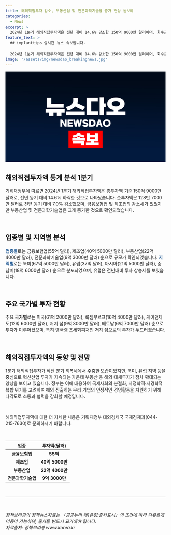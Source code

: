 ```yaml
---
title: 해외직접투자 감소, 부동산업 및 전문과학기술업 증가 현상 돋보여
categories:
  - News
excerpt: >
  2024년 1분기 해외직접투자액은 전년 대비 14.6% 감소한 150억 9000만 달러이며, 회수금액을 제외한 순투자액은 128만 7000만 달러로 7.0% 감소했다. 금융보험업과 제조업이 감소했지만, 부동산업과 전문과학기술업은 증가했다. 특히 유럽 지역의 투자가 상승세를 이어갔고, 영국령 조세회피처인 저지 섬으로의 투자가 늘었다. 고금리, 중동 지정학적 위험 등으로 투자심리가 위축되었지만, 혁신산업과 해외 대체투자가 늘어나는 추세다. 정부는 이러한 상황에서 기업의 안정적인 해외 진출을 위해 다각도로 소통과 협력을 강화할 계획이다. (전체 345자)
feature_text: >
  ## implanttips 실시간 뉴스 속보입니다.

  2024년 1분기 해외직접투자액은 전년 대비 14.6% 감소한 150억 9000만 달러이며, 회수금액을 제외한 순투자액은 128만 7000만 달러로 7.0% 감소했다. 금융보험업과 제조업이 감소했지만, 부동산업과 전문과학기술업은 증가했다. 특히 유럽 지역의 투자가 상승세를 이어갔고, 영국령 조세회피처인 저지 섬으로의 투자가 늘었다. 고금리, 중동 지정학적 위험 등으로 투자심리가 위축되었지만, 혁신산업과 해외 대체투자가 늘어나는 추세다. 정부는 이러한 상황에서 기업의 안정적인 해외 진출을 위해 다각도로 소통과 협력을 강화할 계획이다. (전체 345자)
image: '/assets/img/newsdao_breakingnews.jpg'
---
```


<p><img src="/assets/img/newsdao_breakingnews.jpg" alt="implanttips 속보" /></p>

<h2 data-ke-size="size26">해외직접투자액 통계 분석 1분기</h2>

<p>기획재정부에 따르면 2024년 1분기 해외직접투자액은 총투자액 기준 150억 9000만 달러로, 전년 동기 대비 14.6% 하락한 것으로 나타났습니다. 순투자액은 128만 7000만 달러로 전년 동기 대비 7.0% 감소했으며, 금융보험업 및 제조업의 감소세가 있었지만 부동산업 및 전문과학기술업은 크게 증가한 것으로 확인되었습니다.</p>

<p data-ke-size="size16">&nbsp;</p>

<h2 data-ke-size="size24">업종별 및 지역별 분석</h2>

<p><b><span style="color: #1a5490;">업종별</span></b>로는 금융보험업(55억 달러), 제조업(40억 5000만 달러), 부동산업(22억 4000만 달러), 전문과학기술업(9억 3000만 달러) 순으로 규모가 확인되었습니다. <b><span style="color: #1a5490;">지역별</span></b>로는 북미(67억 5000만 달러), 유럽(37억 달러), 아시아(21억 5000만 달러), 중남미(18억 6000만 달러) 순으로 분포되었으며, 유럽은 전년대비 투자 상승세를 보였습니다.</p>

<p data-ke-size="size16">&nbsp;</p>

<h2 data-ke-size="size24">주요 국가별 투자 현황</h2>

<p>주요 <b>국가별</b>로는 미국(61억 2000만 달러), 룩셈부르크(16억 4000만 달러), 케이맨제도(12억 6000만 달러), 저지 섬(9억 3000만 달러), 베트남(6억 7000만 달러) 순으로 투자가 이루어졌으며, 특히 영국령 조세회피처인 저지 섬으로의 투자가 두드러졌습니다.</p>

<p data-ke-size="size16">&nbsp;</p>

<h2 data-ke-size="size24">해외직접투자액의 동향 및 전망</h2>

<p>1분기 해외직접투자가 직전 분기 회복세에서 주춤한 모습이었지만, 북미, 유럽 지역 등을 중심으로 혁신산업 투자가 지속되는 가운데 부동산 등 해외 대체투자가 점차 확대되는 양상을 보이고 있습니다. 정부는 이에 대응하여 국제사회의 분절화, 지정학적·지경학적 복합 위기를 고려하여 해외 진출하는 우리 기업의 안정적인 경영활동을 지원하기 위해 다각도로 소통과 협력을 강화할 예정입니다.</p>

<p data-ke-size="size16">&nbsp;</p>

<p>해외직접투자액에 대한 더 자세한 내용은 기획재정부 대외경제국 국제경제과(044-215-7630)로 문의하시기 바랍니다.</p>

<p data-ke-size="size16">&nbsp;</p>

<table>
<thead>
    <tr>
        <th style="text-align: center;">업종</th>
        <th style="text-align: center;">투자액(달러)</th>
    </tr>
</thead>
<tbody>
    <tr>
        <td style="text-align: center; height: 17px;"><b>금융보험업</b></td>
        <td style="text-align: center; height: 17px;"><b>55억</b></td>
    </tr>
    <tr>
        <td style="text-align: center; height: 17px;"><b>제조업</b></td>
        <td style="text-align: center; height: 17px;"><b>40억 5000만</b></td>
    </tr>
    <tr>
        <td style="text-align: center; height: 17px;"><b>부동산업</b></td>
        <td style="text-align: center; height: 17px;"><b>22억 4000만</b></td>
    </tr>
    <tr>
        <td style="text-align: center; height: 17px;"><b>전문과학기술업</b></td>
        <td style="text-align: center; height: 17px;"><b>9억 3000만</b></td>
    </tr>
</tbody>
</table>

<p data-ke-size="size16">&nbsp;</p>

<hr>

<p data-ke-size="size16">&nbsp;</p>

<p><em>정책브리핑의 정책뉴스자료는 「공공누리 제1유형:출처표시」의 조건에 따라 자유롭게 이용이 가능하며, 출처를 반드시 표기해야 합니다. <br>
자료출처: 정책브리핑 www.korea.kr</em></p>

<p data-ke-size="size16">&nbsp;</p>

